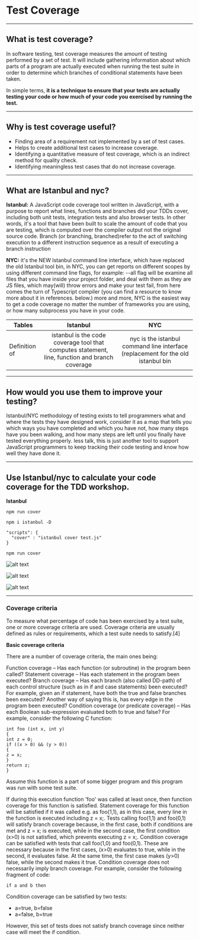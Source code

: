 # Test Coverage

---

## What is test coverage?
In software testing, test coverage measures the amount of testing performed by a set of test. It will include gathering information about which parts of a program are actually executed when running the test suite in order to determine which branches of conditional statements have been taken.

In simple terms, **it is a technique to ensure that your tests are actually testing your code or how much of your code you exercised by running the test.**

---

## Why is test coverage useful?
* Finding area of a requirement not implemented by a set of test cases.
* Helps to create additional test cases to increase coverage.
* Identifying a quantitative measure of test coverage, which is an indirect method for quality check.
* Identifying meaningless test cases that do not increase coverage.

---

## What are Istanbul and nyc?
**Istanbul:**
A JavaScript code coverage tool written in JavaScript, with a purpose to report what lines, functions and branches did your TDDs cover, including both unit tests, integration tests and also browser tests. In other words, it's a tool that have been built to scale the amount of code that you are testing, which is computed over the compiler output not the original source code.
Branch (or branching, branched)refer to the act of switching execution to a different instruction sequence as a result of executing a branch instruction

**NYC:**
it's the NEW Istanbul command line interface, which have replaced the old Istanbul tool bin, in NYC, you can get reports on different scopes by using different command line flags, for example: --all flag will be examine all files that you have inside your project folder, and deal with them as they are JS files, which may(will) throw errors and make your test fail, from here comes the turn of Typescript compiler (you can find a resource to know more about it in references. below.) more and more, NYC is the easiest way to get a code coverage no matter the number of frameworks you are using, or how many subprocess you have in your code.

| Tables        | Istanbul           | NYC  |
| ------------- |:-------------:| :-----:|
| Definition of | istanbul is the code coverage tool that computes statement, line, function and branch coverage | nyc is the istanbul command line interface (replacement for the old istanbul bin |

---

## How would you use them to improve your testing?
Istanbul/NYC methodology of testing exists to tell programmers what and where the tests they have designed work, consider it as a map that tells you which ways you have completed and which you have not, how many steps have you been walking, and how many steps are left until you finally have tested everything properly. less talk, this is just another tool to support JavaScript programmers to keep tracking their code testing and know how well they have done it.

---

## Use Istanbul/nyc to calculate your code coverage for the TDD workshop.

**Istanbul**
~~~
npm run cover
~~~
~~~
npm i istanbul -D
~~~
~~~
"scripts": {
  "cover" : "istanbul cover test.js"
}
~~~
~~~
npm run cover
~~~
![alt text](http://www7.0zz0.com/2018/07/09/15/551179993.png "1")

![alt text](http://www9.0zz0.com/2018/07/09/15/491095001.png "2")

![alt text](http://www9.0zz0.com/2018/07/09/15/168517977.png "3")

---

### Coverage criteria

To measure what percentage of code has been exercised by a test suite, one or more coverage criteria are used. Coverage criteria are usually defined as rules or requirements, which a test suite needs to satisfy.[4]

**Basic coverage criteria**

There are a number of coverage criteria, the main ones being:

Function coverage – Has each function (or subroutine) in the program been called?
Statement coverage – Has each statement in the program been executed?
Branch coverage – Has each branch (also called DD-path) of each control structure (such as in if and case statements) been executed? For example, given an if statement, have both the true and false branches been executed? Another way of saying this is, has every edge in the program been executed?
Condition coverage (or predicate coverage) – Has each Boolean sub-expression evaluated both to true and false?
For example, consider the following C function:
~~~
int foo (int x, int y)
{
int z = 0;
if ((x > 0) && (y > 0))
{
z = x;
}
return z;
}
~~~
Assume this function is a part of some bigger program and this program was run with some test suite.

If during this execution function 'foo' was called at least once, then function coverage for this function is satisfied.
Statement coverage for this function will be satisfied if it was called e.g. as foo(1,1), as in this case, every line in the function is executed including z = x;.
Tests calling foo(1,1) and foo(0,1) will satisfy branch coverage because, in the first case, both if conditions are met and z = x; is executed, while in the second case, the first condition (x>0) is not satisfied, which prevents executing z = x;.
Condition coverage can be satisfied with tests that call foo(1,0) and foo(0,1). These are necessary because in the first cases, (x>0) evaluates to true, while in the second, it evaluates false. At the same time, the first case makes (y>0) false, while the second makes it true.
Condition coverage does not necessarily imply branch coverage. For example, consider the following fragment of code:
~~~
if a and b then
~~~
Condition coverage can be satisfied by two tests:

* a=true, b=false
* a=false, b=true

However, this set of tests does not satisfy branch coverage since neither case will meet the if condition.

